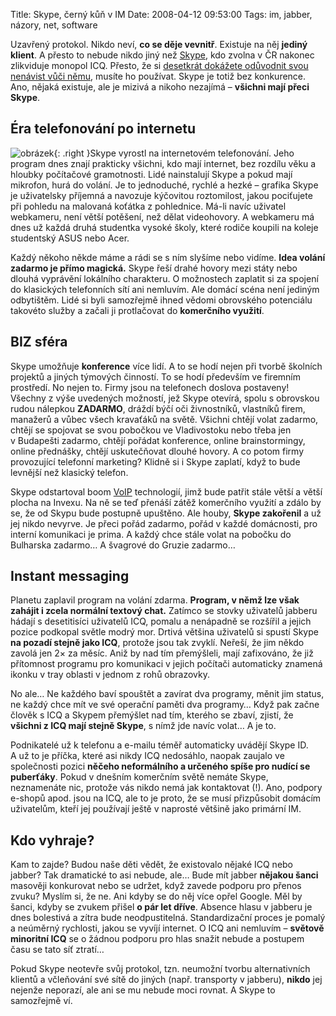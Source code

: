 Title: Skype, černý kůň v IM
Date: 2008-04-12 09:53:00
Tags: im, jabber, názory, net, software

Uzavřený protokol. Nikdo neví, **co se děje vevnitř**. Existuje na něj **jediný klient**. A přesto to nebude nikdo jiný než [Skype](http://www.skype.com/intl/cs/), kdo zvolna v ČR nakonec zlikviduje monopol ICQ. Přesto, že si [desetkrát dokážete odůvodnit svou nenávist vůči němu](http://www.root.cz/clanky/10-duvodu-proc-nepouzivat-skype/), musíte ho používat. Skype je totiž bez konkurence. Ano, nějaká existuje, ale je mizivá a nikoho nezajímá – **všichni mají přeci Skype**.

## Éra telefonování po internetu

![obrázek](|filename|/images/58.jpg){: .right }Skype vyrostl na internetovém telefonování. Jeho program dnes znají prakticky všichni, kdo mají internet, bez rozdílu věku a hloubky počítačové gramotnosti. Lidé nainstalují Skype a pokud mají mikrofon, hurá do volání. Je to jednoduché, rychlé a hezké – grafika Skype je uživatelsky příjemná a navozuje kýčovitou roztomilost, jakou pociťujete při pohledu na malovaná koťátka z pohlednice. Má-li navíc uživatel webkameru, není větší potěšení, než dělat videohovory. A webkameru má dnes už každá druhá studentka vysoké školy, které rodiče koupili na koleje studentský ASUS nebo Acer.

Každý někoho někde máme a rádi se s ním slyšíme nebo vidíme. **Idea volání zadarmo je přímo magická.** Skype řeší drahé hovory mezi státy nebo dlouhá vyprávění lokálního charakteru. O možnostech zaplatit si za spojení do klasických telefonních sítí ani nemluvím. Ale domácí scéna není jediným odbytištěm. Lidé si byli samozřejmě ihned vědomi obrovského potenciálu takovéto služby a začali ji protlačovat do **komerčního využití**.

## BIZ sféra

Skype umožňuje **konference** více lidí. A to se hodí nejen při tvorbě školních projektů a jiných týmových činností. To se hodí především ve firemním prostředí. No nejen to. Firmy jsou na telefonech doslova postaveny! Všechny z výše uvedených možností, jež Skype otevírá, spolu s obrovskou rudou nálepkou **ZADARMO**, dráždí býčí oči živnostníků, vlastníků firem, manažerů a vůbec všech kravaťáků na světě. Všichni chtějí volat zadarmo, chtějí se spojovat se svou pobočkou ve Vladivostoku nebo třeba jen v Budapešti zadarmo, chtějí pořádat konference, online brainstormingy, online přednášky, chtějí uskutečňovat dlouhé hovory. A co potom firmy provozující telefonní marketing? Klidně si i Skype zaplatí, když to bude levnější než klasický telefon.

Skype odstartoval boom [VoIP](http://cs.wikipedia.org/wiki/VoIP) technologií, jimž bude patřit stále větší a větší plocha na Invexu. Na ně se teď přenáší zátěž komerčního využití a zdálo by se, že od Skypu bude postupně upuštěno. Ale houby, **Skype zakořenil** a už jej nikdo nevyrve. Je přeci pořád zadarmo, pořád v každé domácnosti, pro interní komunikaci je prima. A každý chce stále volat na pobočku do Bulharska zadarmo… A švagrové do Gruzie zadarmo…

## Instant messaging

Planetu zaplavil program na volání zdarma. **Program, v němž lze však zahájit i zcela normální textový chat.** Zatímco se stovky uživatelů jabberu hádají s desetitisíci uživatelů ICQ, pomalu a nenápadně se rozšířil a jejich pozice podkopal světle modrý mor. Drtivá většina uživatelů si spustí Skype **na pozadí stejně jako ICQ**, protože jsou tak zvyklí. Neřeší, že jim někdo zavolá jen 2× za měsíc. Aniž by nad tím přemýšleli, mají zafixováno, že již přítomnost programu pro komunikaci v jejich počítači automaticky znamená ikonku v tray oblasti v jednom z rohů obrazovky.

No ale… Ne každého baví spouštět a zavírat dva programy, měnit jim status, ne každý chce mít ve své operační paměti dva programy… Když pak začne člověk s ICQ a Skypem přemýšlet nad tím, kterého se zbaví, zjistí, že **všichni z ICQ mají stejně Skype**, s nímž jde navíc volat… A je to.

Podnikatelé už k telefonu a e-mailu téměř automaticky uvádějí Skype ID. A už to je příčka, které asi nikdy ICQ nedosáhlo, naopak zaujalo ve společnosti pozici **něčeho neformálního a určeného spíše pro nudící se puberťáky**. Pokud v dnešním komerčním světě nemáte Skype, neznamenáte nic, protože vás nikdo nemá jak kontaktovat (!). Ano, podpory e-shopů apod. jsou na ICQ, ale to je proto, že se musí přizpůsobit domácím uživatelům, kteří jej používají ještě v naprosté většině jako primární IM.

## Kdo vyhraje?

Kam to zajde? Budou naše děti vědět, že existovalo nějaké ICQ nebo jabber? Tak dramatické to asi nebude, ale… Bude mít jabber **nějakou šanci** masověji konkurovat nebo se udržet, když zavede podporu pro přenos zvuku? Myslím si, že ne. Ani kdyby se do něj více opřel Google. Měl by šanci, kdyby se zvukem přišel **o pár let dříve**. Absence hlasu v jabberu je dnes bolestivá a zítra bude neodpustitelná. Standardizační proces je pomalý a neúměrný rychlosti, jakou se vyvíjí internet. O ICQ ani nemluvím – **světově minoritní ICQ** se o žádnou podporu pro hlas snažit nebude a postupem času se tato síť ztratí…

Pokud Skype neotevře svůj protokol, tzn. neumožní tvorbu alternativních klientů a včleňování své sítě do jiných (např. transporty v jabberu), **nikdo** jej nejenže neporazí, ale ani se mu nebude moci rovnat. A Skype to samozřejmě ví.